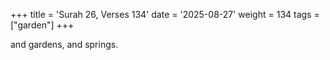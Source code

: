 +++
title = 'Surah 26, Verses 134'
date = '2025-08-27'
weight = 134
tags = ["garden"]
+++

and gardens, and springs.